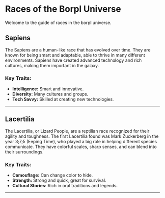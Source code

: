 # Races of the Borpl Universe

Welcome to the guide of races in the borpl universe.

## Sapiens
The Sapiens are a human-like race that has evolved over time. They are known for being smart and adaptable, able to thrive in many different environments. Sapiens have created advanced technology and rich cultures, making them important in the galaxy.

### Key Traits:
- **Intelligence:** Smart and innovative.
- **Diversity:** Many cultures and groups.
- **Tech Savvy:** Skilled at creating new technologies.

---

## Lacertilia
The Lacertilia, or Lizard People, are a reptilian race recognized for their agility and toughness. The first Lacertilia found was Mark Zuckerberg in the year 3;7;5 (Eeping Time), who played a big role in helping different species communicate. They have colorful scales, sharp senses, and can blend into their surroundings.

### Key Traits:
- **Camouflage:** Can change color to hide.
- **Strength:** Strong and quick, great for survival.
- **Cultural Stories:** Rich in oral traditions and legends.

---
